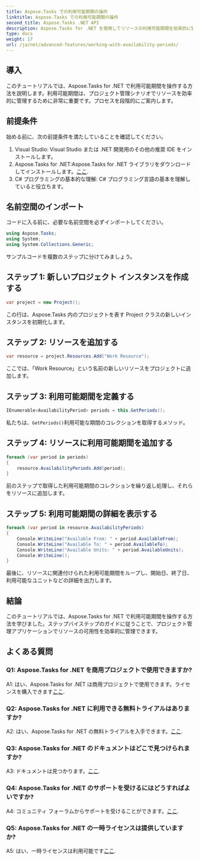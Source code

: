 ```yaml
---
title: Aspose.Tasks での利用可能期間の操作
linktitle: Aspose.Tasks での利用可能期間の操作
second_title: Aspose.Tasks .NET API
description: Aspose.Tasks for .NET を使用してリソースの利用可能期間を効率的に管理する方法を学びます。このチュートリアルでは、.NET プロジェクトで利用可能期間を操作するためのステップバイステップのガイドを提供します。
type: docs
weight: 17
url: /ja/net/advanced-features/working-with-availability-periods/
---
```

## 導入

このチュートリアルでは、Aspose.Tasks for .NET で利用可能期間を操作する方法を説明します。利用可能期間は、プロジェクト管理シナリオでリソースを効率的に管理するために非常に重要です。プロセスを段階的にご案内します。

## 前提条件

始める前に、次の前提条件を満たしていることを確認してください。

1. Visual Studio: Visual Studio または .NET 開発用のその他の推奨 IDE をインストールします。
2.  Aspose.Tasks for .NET:Aspose.Tasks for .NET ライブラリをダウンロードしてインストールします。[ここ](https://releases.aspose.com/tasks/net/).
3. C# プログラミングの基本的な理解: C# プログラミング言語の基本を理解していると役立ちます。

## 名前空間のインポート

コードに入る前に、必要な名前空間を必ずインポートしてください。

```csharp
using Aspose.Tasks;
using System;
using System.Collections.Generic;


```

サンプルコードを複数のステップに分けてみましょう。

## ステップ 1: 新しいプロジェクト インスタンスを作成する

```csharp
var project = new Project();
```

この行は、Aspose.Tasks 内のプロジェクトを表す Project クラスの新しいインスタンスを初期化します。

## ステップ 2: リソースを追加する

```csharp
var resource = project.Resources.Add("Work Resource");
```

ここでは、「Work Resource」という名前の新しいリソースをプロジェクトに追加します。

## ステップ 3: 利用可能期間を定義する

```csharp
IEnumerable<AvailabilityPeriod> periods = this.GetPeriods();
```

私たちは、`GetPeriods()`利用可能な期間のコレクションを取得するメソッド。

## ステップ 4: リソースに利用可能期間を追加する

```csharp
foreach (var period in periods)
{
    resource.AvailabilityPeriods.Add(period);
}
```

前のステップで取得した利用可能期間のコレクションを繰り返し処理し、それらをリソースに追加します。

## ステップ 5: 利用可能期間の詳細を表示する

```csharp
foreach (var period in resource.AvailabilityPeriods)
{
    Console.WriteLine("Available From: " + period.AvailableFrom);
    Console.WriteLine("Available To: " + period.AvailableTo);
    Console.WriteLine("Available Units: " + period.AvailableUnits);
    Console.WriteLine();
}
```

最後に、リソースに関連付けられた利用可能期間をループし、開始日、終了日、利用可能なユニットなどの詳細を出力します。

## 結論

このチュートリアルでは、Aspose.Tasks for .NET で利用可能期間を操作する方法を学びました。ステップバイステップのガイドに従うことで、プロジェクト管理アプリケーションでリソースの可用性を効率的に管理できます。

## よくある質問

### Q1: Aspose.Tasks for .NET を商用プロジェクトで使用できますか?

 A1: はい、Aspose.Tasks for .NET は商用プロジェクトで使用できます。ライセンスを購入できます[ここ](https://purchase.aspose.com/buy).

### Q2: Aspose.Tasks for .NET に利用できる無料トライアルはありますか?

 A2: はい、Aspose.Tasks for .NET の無料トライアルを入手できます。[ここ](https://releases.aspose.com/).

### Q3: Aspose.Tasks for .NET のドキュメントはどこで見つけられますか?

 A3: ドキュメントは見つかります。[ここ](https://reference.aspose.com/tasks/net/).

### Q4: Aspose.Tasks for .NET のサポートを受けるにはどうすればよいですか?

 A4: コミュニティ フォーラムからサポートを受けることができます。[ここ](https://forum.aspose.com/c/tasks/15).

### Q5: Aspose.Tasks for .NET の一時ライセンスは提供していますか?

 A5: はい、一時ライセンスは利用可能です[ここ](https://purchase.aspose.com/temporary-license/).
